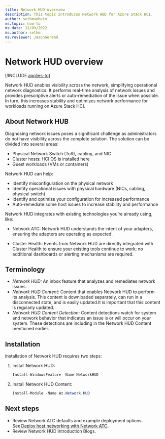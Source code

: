 ```yaml
---
title: Network HUD overview 
description: This topic introduces Network HUD for Azure Stack HCI.
author: sethmanheim
ms.topic: how-to
ms.date: 11/09/2022
ms.author: sethm 
ms.reviewer: JasonGerend
---
```


# Network HUD overview 

[!INCLUDE [applies-to]( ../../includes/hci-applies-to-22h2-21h2.md)]

Network HUD enables visibility across the network, simplifying operational network diagnostics. It performs real-time analysis of network issues and provides prescriptive alerts or auto-remediation of the issue when possible. In turn, this increases stability and optimizes network performance for workloads running on Azure Stack HCI.

## About Network HUB

Diagnosing network issues poses a significant challenge as administrators do not have visibility across the complete solution. The solution can be divided into several areas:

- Physical Network Switch (ToR), cabling, and NIC
- Cluster hosts: HCI OS is installed here
- Guest workloads (VMs or containers)

Network HUD can help:

- Identify misconfiguration on the physical network
- Identify operational issues with physical hardware (NICs, cabling, physical switch)
- Identify and optimize your configuration for increased performance
- Auto-remediate some host issues to increase stability and performance

Network HUD integrates with existing technologies you’re already using, like:

- Network ATC: Network HUD understands the intent of your adapters, ensuring the adapters are operating as expected.

- Cluster Health: Events from Network HUD are directly integrated with Cluster Health to ensure your existing tools continue to work; no additional dashboards or alerting mechanisms are required.

## Terminology

- *Network HUD:* An inbox feature that analyzes and remediates network issues. 
- *Network HUD Content:* Content that enables Network HUD to perform its analysis. This content is downloaded separately, can run in a disconnected state, and is easily updated.It is important that this content is regularly updated. 
- *Network HUD Content Detection:* Content detections watch for system and network behavior that indicates an issue is or will occur on your system. These detections are including in the Network HUD Content mentioned earlier.

## Installation

Installation of Network HUD requires two steps:

1. Install Network HUD:

   ```PowerShell
   Install-WindowsFeature -Name NetworkHUD 
   ```

1. Install Network HUD Content:

   ```PowerShell
   Install-Module -Name Az.Network.HUD  
   ```

## Next steps

- Review Network ATC defaults and example deployment options. See [Deploy host networking with Network ATC](/azure-stack/hci/deploy/network-atc).<!--Find this topic.-->
- Review Network HUD Introduction Blogs.<!--Find out what this refers to and where to find it.-->